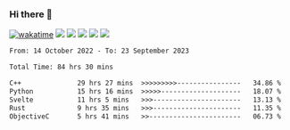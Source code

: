 ### Hi there 👋
[![wakatime](https://wakatime.com/badge/user/368879df-dc38-4b1a-86c4-8a2054a0e074.svg)](https://wakatime.com/@368879df-dc38-4b1a-86c4-8a2054a0e074)
<img src="https://img.shields.io/badge/Windows-0078D6?style=flat&logo=Windows&logoColor=white">
<img src="https://img.shields.io/badge/IntelliJ_IDEA-000000.svg?style=flat&logo=IntelliJ-IDEA&logoColor=white">
<img src="https://img.shields.io/badge/CLion-000000.svg?style=flat&logo=CLion&logoColor=white">
<img src="https://img.shields.io/badge/Visual_Studio_Code-007ACC?style=flat&logo=Visual-Studio-Code&logoColor=white">
<img src="https://img.shields.io/badge/Discord-5865F2?label=kano%233578&style=flat&logo=discord&logoColor=white">
<br>


<!--START_SECTION:waka-->

```txt
From: 14 October 2022 - To: 23 September 2023

Total Time: 84 hrs 30 mins

C++              29 hrs 27 mins  >>>>>>>>>----------------   34.86 %
Python           15 hrs 16 mins  >>>>>--------------------   18.07 %
Svelte           11 hrs 5 mins   >>>----------------------   13.13 %
Rust             9 hrs 35 mins   >>>----------------------   11.35 %
ObjectiveC       5 hrs 41 mins   >>-----------------------   06.73 %
```

<!--END_SECTION:waka-->
